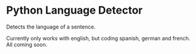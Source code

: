 # Python Language Detector
Detects the language of a sentence.

Currently only works with english, but coding spanish, german and french. All coming soon.
